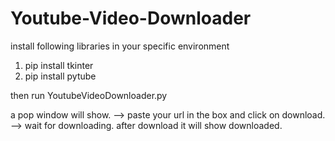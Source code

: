 # Youtube-Video-Downloader


install following libraries in your specific environment

1. pip install tkinter
2. pip install pytube

then run YoutubeVideoDownloader.py

a pop window will show. 
--> paste your url in the box and click on download. 
--> wait for downloading. after download it will show downloaded.

